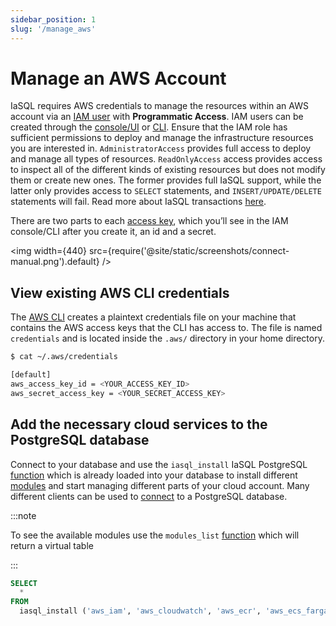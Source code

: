 ```yaml
---
sidebar_position: 1
slug: '/manage_aws'
---
```


# Manage an AWS Account

IaSQL requires AWS credentials to manage the resources within an AWS account via an [IAM user](https://docs.aws.amazon.com/IAM/latest/UserGuide/id_users.html) with **Programmatic Access**. IAM users can be created through the [console/UI](https://docs.aws.amazon.com/IAM/latest/UserGuide/id_users_create.html#id_users_create_console) or [CLI](https://docs.aws.amazon.com/IAM/latest/UserGuide/id_users_create.html#id_users_create_cliwpsapi). Ensure that the IAM role has sufficient permissions to deploy and manage the infrastructure resources you are interested in. `AdministratorAccess` provides full access to deploy and manage all types of resources. `ReadOnlyAccess` access provides access to inspect all of the different kinds of existing resources but does not modify them or create new ones. The former provides full IaSQL support, while the latter only provides access to `SELECT` statements, and `INSERT/UPDATE/DELETE` statements will fail. Read more about IaSQL transactions [here](../concepts/transaction.md).

There are two parts to each [access key](https://docs.aws.amazon.com/general/latest/gr/aws-sec-cred-types.html#access-keys-and-secret-access-keys), which you’ll see in the IAM console/CLI after you create it, an id and a secret.

<img width={440} src={require('@site/static/screenshots/connect-manual.png').default} />

## View existing AWS CLI credentials

The [AWS CLI](https://docs.aws.amazon.com/cli/latest/userguide/getting-started-install.html) creates a plaintext credentials file on your machine that contains the AWS access keys that the CLI has access to. The file is named `credentials` and is located inside the `.aws/` directory in your home directory.

```bash
$ cat ~/.aws/credentials

[default]
aws_access_key_id = <YOUR_ACCESS_KEY_ID>
aws_secret_access_key = <YOUR_SECRET_ACCESS_KEY>
```

## Add the necessary cloud services to the PostgreSQL database

Connect to your database and use the `iasql_install` IaSQL PostgreSQL [function](../aws/modules/iasql_functions.md) which is already loaded into your database to install different [modules](../concepts/module.md) and start managing different parts of your cloud account. Many different clients can be used to [connect](../how-to/connect.md) to a PostgreSQL database.

:::note

To see the available modules use the `modules_list` [function](../aws/modules/iasql_functions.md) which will return a virtual table

:::

```sql
SELECT
  *
FROM
  iasql_install ('aws_iam', 'aws_cloudwatch', 'aws_ecr', 'aws_ecs_fargate', 'aws_elb', 'aws_security_group', 'aws_vpc');
```
